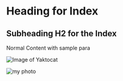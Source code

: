 # Heading for Index
## Subheading H2 for the Index
Normal Content with sample para

![Image of Yaktocat](https://octodex.github.com/images/yaktocat.png)

![my photo](https://github.com/lukemurraynz/awesome-azure-architecture/blob/main/Awesome_Azure_Architecture.png)
